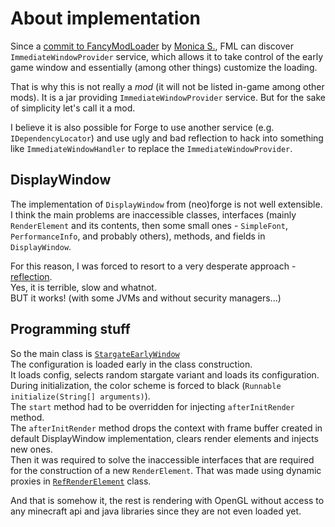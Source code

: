 # About implementation

Since
a [commit to FancyModLoader](https://github.com/NeoForged/FancyModLoader/commit/d492af572239803b10d1769027d661b14811161f)
by [Monica S.](https://github.com/FiniteReality), FML can discover
`ImmediateWindowProvider` service, which allows it to take control of the early game window and essentially (among other
things)
customize the loading.

That is why this is not really a _mod_ (it will not be listed in-game among other mods).
It is a jar providing `ImmediateWindowProvider` service.
But for the sake of simplicity let's call it a mod.

I believe it is also possible for Forge to use another service (e.g. `IDependencyLocator`)
and use ugly and bad reflection to hack into something like `ImmediateWindowHandler` to replace the
`ImmediateWindowProvider`.

## DisplayWindow

The implementation of `DisplayWindow` from (neo)forge is not well extensible.  
I think the main problems are inaccessible classes, interfaces (mainly `RenderElement` and its contents, then some small
ones - `SimpleFont`, `PerformanceInfo`, and probably others),
methods, and fields in `DisplayWindow`.

For this reason, I was forced to resort to a very desperate
approach - [reflection](https://github.com/lukaskabc/StargateEarlyLoading/tree/main/src/main/java/cz/lukaskabc/minecraft/mod_loader/loading/stargate_early_loading/reflection).  
Yes, it is terrible, slow and whatnot.  
BUT it works! (with some JVMs and without security managers...)

## Programming stuff

So the main class is
[
`StargateEarlyWindow`](https://github.com/lukaskabc/StargateEarlyLoading/blob/main/src/main/java/cz/lukaskabc/minecraft/mod_loader/loading/stargate_early_loading/StargateEarlyLoadingWindow.java)  
The configuration is loaded early in the class construction.  
It loads config, selects random stargate variant and loads its configuration.    
During initialization, the color scheme is forced to black (`Runnable initialize(String[] arguments)`).  
The `start` method had to be overridden for injecting `afterInitRender` method.  
The `afterInitRender` method drops the context with frame buffer created in default DisplayWindow implementation,
clears render elements and injects new ones.  
Then it was required to solve the inaccessible interfaces that are required for the construction of a new
`RenderElement`.
That was made using dynamic proxies in [
`RefRenderElement`](https://github.com/lukaskabc/StargateEarlyLoading/blob/main/src/main/java/cz/lukaskabc/minecraft/mod_loader/loading/stargate_early_loading/reflection/RefRenderElement.java)
class.

And that is somehow it, the rest is rendering with OpenGL without access to any minecraft api and java libraries since
they are not even loaded yet.

